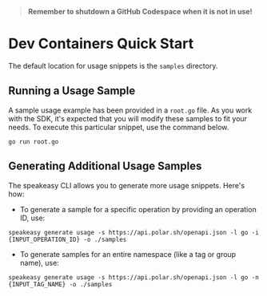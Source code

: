 
> **Remember to shutdown a GitHub Codespace when it is not in use!**

# Dev Containers Quick Start

The default location for usage snippets is the `samples` directory.

## Running a Usage Sample

A sample usage example has been provided in a `root.go` file. As you work with the SDK, it's expected that you will modify these samples to fit your needs. To execute this particular snippet, use the command below.

```
go run root.go
```

## Generating Additional Usage Samples

The speakeasy CLI allows you to generate more usage snippets. Here's how:

- To generate a sample for a specific operation by providing an operation ID, use:

```
speakeasy generate usage -s https://api.polar.sh/openapi.json -l go -i {INPUT_OPERATION_ID} -o ./samples
```

- To generate samples for an entire namespace (like a tag or group name), use:

```
speakeasy generate usage -s https://api.polar.sh/openapi.json -l go -n {INPUT_TAG_NAME} -o ./samples
```
